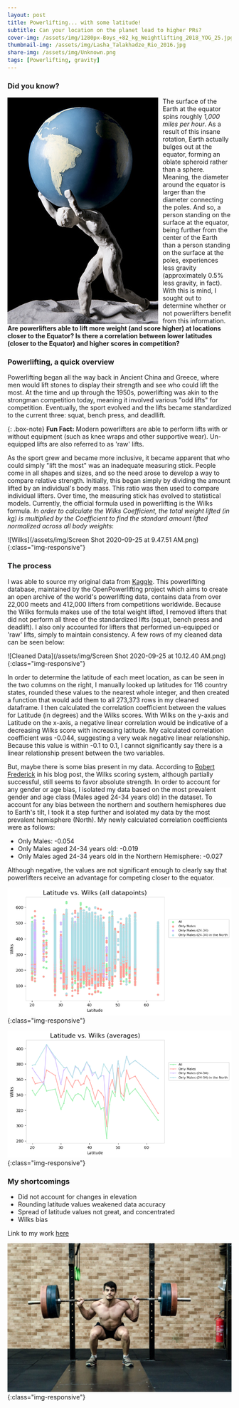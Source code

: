 ```yaml
---
layout: post
title: Powerlifting... with some latitude!
subtitle: Can your location on the planet lead to higher PRs?
cover-img: /assets/img/1280px-Boys_+82_kg_Weightlifting_2018_YOG_25.jpg
thumbnail-img: /assets/img/Lasha_Talakhadze_Rio_2016.jpg
share-img: /assets/img/Unknown.png
tags: [Powerlifting, gravity]
---
```



### Did you know?

<img align="left" style="float:left; padding-right:10px" src="/assets/img/istockphoto-841956772-170667a.jpg"> The surface of the Earth at the equator spins roughly *1,000 miles per hour*.  As a result of this insane rotation, Earth actually bulges out at the equator, forming an oblate spheroid rather than a sphere.  Meaning, the diameter around the equator is larger than the diameter connecting the poles.  And so, a person standing on the surface at the equator, being further from the center of the Earth than a person standing on the surface at the poles, experiences less gravity (approximately 0.5% less gravity, in fact).  With this is mind, I sought out to determine whether or not powerlifters benefit from this information.  **Are powerlifters able to lift more weight (and score higher) at locations closer to the Equator?  Is there a correlation between lower latitudes (closer to the Equator) and higher scores in competition?**  


### Powerlifting, a quick overview

Powerlifting began all the way back in Ancient China and Greece, where men would lift stones to display their strength and see who could lift the most.  At the time and up through the 1950s, powerlifting was akin to the strongman competition today, meaning it involved various "odd lifts" for competition.  Eventually, the sport evolved and the lifts became standardized to the current three:  squat, bench press, and deadllift.  

{: .box-note}
**Fun Fact:** Modern powerlifters are able to perform lifts with or without equipment (such as knee wraps and other supportive wear).  Un-equipped lifts are also referred to as 'raw' lifts.

As the sport grew and became more inclusive, it became apparent that who could simply "lift the most" was an inadequate measuring stick.  People come in all shapes and sizes, and so the need arose to develop a way to compare relative strength.  Initially, this began simply by dividing the amount lifted by an individual's body mass.  This ratio was then used to compare individual lifters.  Over time, the measuring stick has evolved to statistical models.  Currently, the official formula used in powerlifting is the Wilks formula.  *In order to calculate the Wilks Coefficient, the total weight lifted (in kg) is multiplied by the Coefficient to find the standard amount lifted normalized across all body weights*:     

![Wilks](/assets/img/Screen Shot 2020-09-25 at 9.47.51 AM.png){:class="img-responsive"}


### The process

I was able to source my original data from [Kaggle](https://www.kaggle.com/open-powerlifting/powerlifting-database).  This powerlifting database, maintained by the OpenPowerlifting project which aims to create an open archive of the world's powerlifting data, contains data from over 22,000 meets and 412,000 lifters from competitions worldwide.  Because the Wilks formula makes use of the total weight lifted, I removed lifters that did not perform all three of the standardized lifts (squat, bench press and deadlift).  I also only accounted for lifters that performed un-equipped or 'raw' lifts, simply to maintain consistency.  A few rows of my cleaned data can be seen below:  

![Cleaned Data](/assets/img/Screen Shot 2020-09-25 at 10.12.40 AM.png){:class="img-responsive"}

In order to determine the latitude of each meet location, as can be seen in the two columns on the right, I manually looked up latitudes for 116 country states, rounded these values to the nearest whole integer, and then created a function that would add them to all 273,373 rows in my cleaned dataframe.  I then calculated the correlation coefficient between the values for Latitude (in degrees) and the Wilks scores.  With Wilks on the y-axis and Latitude on the x-axis, a negative linear correlation would be indicative of a decreasing Wilks score with increasing latitude.  My calculated correlation coefficient was -0.044, suggesting a very weak negative linear relationship.  Because this value is within -0.1 to 0.1, I cannot significantly say there is a linear relationship present between the two variables.  

But, maybe there is some bias present in my data.  According to [Robert Frederick](http://www.strongur.io/can-we-do-better-than-wilks-absolutely/) in his blog post, the Wilks scoring system, although partially successful, still seems to favor absolute strength.  In order to account for any gender or age bias, I isolated my data based on the most prevalent gender and age class (Males aged 24-34 years old) in the dataset.  To account for any bias between the northern and southern hemispheres due to Earth's tilt, I took it a step further and isolated my data by the most prevalent hemisphere (North).  My newly calculated correlation coefficients were as follows:

- Only Males:  -0.054
- Only Males aged 24-34 years old:  -0.019
- Only Males aged 24-34 years old in the Northern Hemisphere:  -0.027

Although negative, the values are not significant enough to clearly say that powerlifters receive an advantage for competing closer to the equator.  


![Scatterplot](/assets/img/All_Datapoints.png){:class="img-responsive"}


![Line Graph](/assets/img/Averages.png){:class="img-responsive"}


### My shortcomings

- Did not account for changes in elevation
- Rounding latitude values weakened data accuracy
- Spread of latitude values not great, and concentrated
- Wilks bias


Link to my work [here](https://github.com/Collin-Campbell/BuildWeek1/blob/master/Collin_BuildWeek_Unit1.ipynb)

![Lifter](/assets/img/CC0_Photos_Fitness_Free_Images_Free_Photos_Gym_High_Resolution_Royalty_Free_Weightlifter-1617119.jpg!d.jpg){:class="img-responsive"}
